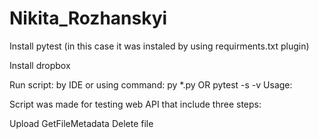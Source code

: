 # Nikita_Rozhanskyi

Install pytest (in this case it was instaled by using requirments.txt plugin)

Install dropbox

Run script: by IDE or using command: py *.py OR pytest -s -v Usage:

Script was made for testing web API that include three steps:

Upload
GetFileMetadata
Delete file
